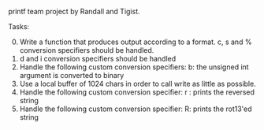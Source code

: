 printf team project by Randall and Tigist.

Tasks:

0. Write a function that produces output according to a format.
	c, s and % conversion specifiers should be handled.
1. d and i conversion specifiers should be handled
2. Handle the following custom conversion specifiers:
	b: the unsigned int argument is converted to binary
4. Use a local buffer of 1024 chars in order to call write as little as possible.
13. Handle the following custom conversion specifier:
	r : prints the reversed string
14. Handle the following custom conversion specifier:
	R: prints the rot13'ed string
